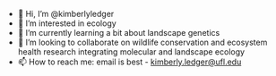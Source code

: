 - 👋 Hi, I’m @kimberlyledger
- 👀 I’m interested in ecology 
- 🌱 I’m currently learning a bit about landscape genetics
- 💞️ I’m looking to collaborate on wildlife conservation and ecosystem health research integrating molecular and landscape ecology
- 📫 How to reach me: email is best - kimberly.ledger@ufl.edu

<!---
kimberlyledger/kimberlyledger is a ✨ special ✨ repository because its `README.md` (this file) appears on your GitHub profile.
You can click the Preview link to take a look at your changes.
--->
